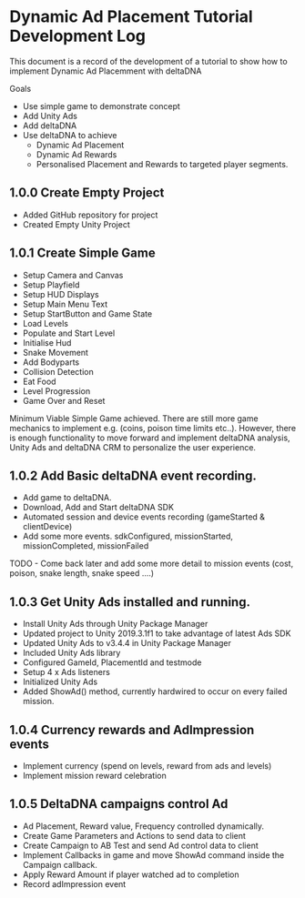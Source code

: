 # Dynamic Ad Placement Tutorial Development Log


This document is a record of the development of a tutorial to show how to implement Dynamic Ad Placemment with deltaDNA

Goals
* Use simple game to demonstrate concept
* Add Unity Ads 
* Add deltaDNA
* Use deltaDNA to achieve 
    * Dynamic Ad Placement
    * Dynamic Ad Rewards
    * Personalised Placement and Rewards to targeted player segments.

## 1.0.0  Create Empty Project
- Added GitHub repository for project
- Created Empty Unity Project

## 1.0.1 Create Simple Game
- Setup Camera and Canvas
- Setup Playfield
- Setup HUD Displays
- Setup Main Menu Text
- Setup StartButton and Game State
- Load Levels
- Populate and Start Level
- Initialise Hud
- Snake Movement
- Add Bodyparts
- Collision Detection
- Eat Food
- Level Progression
- Game Over and Reset

Minimum Viable Simple Game achieved. 
There are still more game mechanics to implement e.g. (coins, poison time limits etc..). However, there is enough functionality to move forward and implement deltaDNA analysis, Unity Ads and deltaDNA CRM to personalize the user experience. 

## 1.0.2 Add Basic deltaDNA event recording. 
- Add game to deltaDNA. 
- Download, Add and Start deltaDNA SDK
- Automated session and device events recording (gameStarted & clientDevice)
- Add some more events. sdkConfigured, missionStarted, missionCompleted, missionFailed

TODO - Come back later and add some more detail to mission events (cost, poison, snake length, snake speed ....)

## 1.0.3 Get Unity Ads installed and running.
- Install Unity Ads through Unity Package Manager
- Updated project to Unity 2019.3.1f1 to take advantage of latest Ads SDK
- Updated Unity Ads to v3.4.4 in Unity Package Manager
- Included Unity Ads library 
- Configured GameId, PlacementId and testmode
- Setup 4 x Ads listeners
- Initialized Unity Ads
- Added ShowAd() method, currently hardwired to occur on every failed mission.

## 1.0.4 Currency rewards and AdImpression events
- Implement currency (spend on levels, reward from ads and levels)
- Implement mission reward celebration 

## 1.0.5 DeltaDNA campaigns control Ad
- Ad Placement, Reward value, Frequency controlled dynamically.
- Create Game Parameters and Actions to send data to client
- Create Campaign to AB Test and send Ad control data to client
- Implement Callbacks in game and move ShowAd command inside the Campaign callback.
- Apply Reward Amount if player watched ad to completion
- Record adImpression event 


